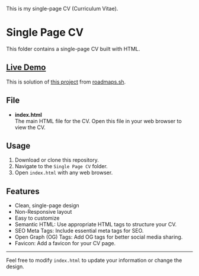 This is my single-page CV (Curriculum Vitae).

# Single Page CV

This folder contains a single-page CV built with HTML.

## [Live Demo](https://chin-maya.github.io/Projects-for-Warm-Up/01-Single-Page-CV)
This is solution of [this project](https://roadmap.sh/projects/single-page-cv) from [roadmaps.sh](https://roadmap.sh/projects/single-page-cv).

## File

- **index.html**  
  The main HTML file for the CV. Open this file in your web browser to view the CV.

## Usage

1. Download or clone this repository.
2. Navigate to the `Single Page CV` folder.
3. Open `index.html` with any web browser.

## Features

- Clean, single-page design
- Non-Responsive layout
- Easy to customize
- Semantic HTML: Use appropriate HTML tags to structure your CV.
- SEO Meta Tags: Include essential meta tags for SEO.
- Open Graph (OG) Tags: Add OG tags for better social media sharing.
- Favicon: Add a favicon for your CV page.

---

Feel free to modify `index.html` to update your information or change the design.
